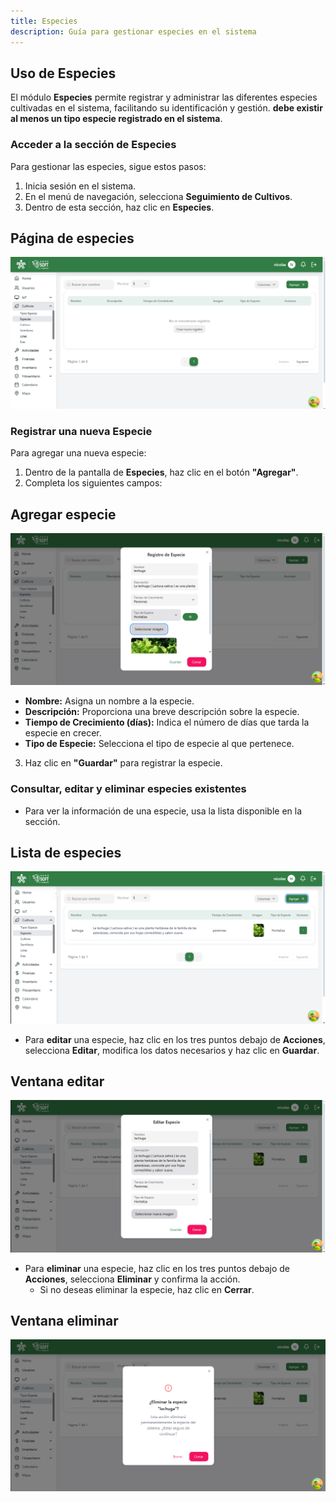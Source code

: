 ```yaml
---
title: Especies
description: Guía para gestionar especies en el sistema
---
```


## Uso de Especies

El módulo **Especies** permite registrar y administrar las diferentes especies cultivadas en el sistema, facilitando su identificación y gestión. **debe existir al menos un tipo especie registrado en el sistema**.

### **Acceder a la sección de Especies**
Para gestionar las especies, sigue estos pasos:
1. Inicia sesión en el sistema.
2. En el menú de navegación, selecciona **Seguimiento de Cultivos**.
3. Dentro de esta sección, haz clic en **Especies**.

## Página de especies
![Captura de pantalla especies](../../../assets/cultivos/paginaEspecies.png)

### **Registrar una nueva Especie**
Para agregar una nueva especie:
1. Dentro de la pantalla de **Especies**, haz clic en el botón **"Agregar"**.
2. Completa los siguientes campos:
## Agregar especie
![Captura de pantalla agregar especie](../../../assets/cultivos/resgitrarEspecies.png)
   - **Nombre:** Asigna un nombre a la especie.
   - **Descripción:** Proporciona una breve descripción sobre la especie.
   - **Tiempo de Crecimiento (días):** Indica el número de días que tarda la especie en crecer.
   - **Tipo de Especie:** Selecciona el tipo de especie al que pertenece.
3. Haz clic en **"Guardar"** para registrar la especie.

### **Consultar, editar y eliminar especies existentes**
- Para ver la información de una especie, usa la lista disponible en la sección.
## Lista de especies
![Captura de pantalla](../../../assets/cultivos/listaEspecies.png)
- Para **editar** una especie, haz clic en los tres puntos debajo de **Acciones**, selecciona **Editar**, modifica los datos necesarios y haz clic en **Guardar**.
## Ventana editar
![Captura de pantalla](../../../assets/cultivos/editarEspecies.png)
- Para **eliminar** una especie, haz clic en los tres puntos debajo de **Acciones**, selecciona **Eliminar** y confirma la acción. 
   - Si no deseas eliminar la especie, haz clic en **Cerrar**.
## Ventana eliminar
![Captura de pantalla](../../../assets/cultivos/eliminarEspecies.png)
